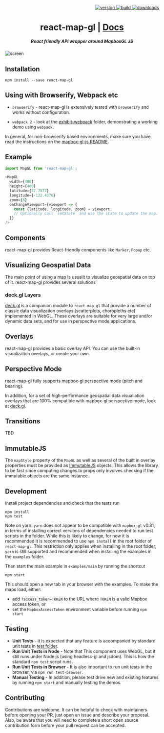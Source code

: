 <p align="right">
  <a href="https://npmjs.org/package/react-map-gl">
    <img src="https://img.shields.io/npm/v/react-map-gl.svg?style=flat-square" alt="version" />
  </a>
  <a href="https://travis-ci.org/uber/react-map-gl">
    <img src="https://img.shields.io/travis/uber/react-map-gl/master.svg?style=flat-square" alt="build" />
  </a>
  <a href="https://npmjs.org/package/react-map-gl">
    <img src="https://img.shields.io/npm/dm/react-map-gl.svg?style=flat-square" alt="downloads" />
  </a>
</p>

<h1 align="center">react-map-gl | <a href="https://uber.github.io/react-map-gl">Docs</a></h1>

<h5 align="center">React friendly API wrapper around MapboxGL JS</h5>

![screen](https://cloud.githubusercontent.com/assets/499192/11028165/49f41da2-86bc-11e5-85eb-9279621ef971.png)

## Installation

    npm install --save react-map-gl

## Using with Browserify, Webpack etc

* `browserify` - react-map-gl is extensively tested with `browserify` and works without configuration.

* `webpack 2` - look at the [exhibit-webpack](https://github.com/uber/react-map-gl/tree/master/examples/exhibit-webpack)
folder, demonstrating a working demo using `webpack`.

In general, for non-browserify based environments, make sure you have read the instructions on the
[mapbox-gl-js README](https://github.com/mapboxmapbox-gl-js#using-mapbox-gl-js-with-other-module-systems).


## Example

```js
import MapGL from 'react-map-gl';

<MapGL
  width={400}
  height={400}
  latitude={37.7577}
  longitude={-122.4376}
  zoom={8}
  onChangeViewport={viewport => {
    const {latitude, longitude, zoom} = viewport;
    // Optionally call `setState` and use the state to update the map.
  }}
/>
```

## Components

react-map-gl provides React-friendly components like `Marker`, `Popup` etc.


## Visualizing Geospatial Data

The main point of using a map is usuallt to visualize geospatial data on top of it. react-map-gl provides several solutions


### deck.gl Layers

[deck.gl](https://github.com/uber/deck.gl) is a companion module to `react-map-gl` that provide a number of classic data visualization overlays (scatterplots, choropleths etc) implemented in WebGL. These overlays are suitable for very large and/or dynamic data sets, and for use in perspective mode
applications.


## Overlays

react-map-gl provides a basic overlay API. You can use the built-in visualization overlays, or create your own.


## Perspective Mode

react-map-gl fully supports mapbox-gl perspective mode (pitch and bearing).

In addition, for a set of high-performance geospatial data visualiation overlays that are 100% compatible with mapbox-gl perspective mode, look at [deck.gl](https://github.com/uber/deck.gl).


## Transitions

TBD


## ImmutableJS

The `mapStyle` property of the `MapGL` as well as several of the built in
overlay properties must be provided as [ImmutableJS](https://facebook.github.io/immutable-js) objects. This allows the library to be fast since computing changes to props only involves checking if the immutable objects are the same instance.


## Development

Install project dependencies and check that the tests run

    npm install
    npm test

Note on yarn: `yarn` does not appear to be compatible with `mapbox-gl` v0.31,
in terms of installing correct versions of dependencies needed to run
test scripts in the folder.
While this is likely to change, for now it is recommended it is recommended to
use `npm install` in the root folder of `react-map-gl`. This restriction only
applies when installing in the root folder; `yarn` is still supported and
recommended when installing the examples in the `examples` folder.

Then start the main example in `examples/main` by running the shortcut

    npm start

This should open a new tab in your browser with the examples.
To make the maps load, either:
* add `?access_token=TOKEN` to the URL where `TOKEN` is a valid Mapbox access token, or
* set the `MapboxAccessToken` environment variable before running `npm start`

## Testing

* **Unit Tests** - it is expected that any feature is accompanied by standard unit tests in [test folder](./test).
* **Run Unit Tests in Node** - Note that This component uses WebGL, but it still runs under Node.js (using headless-gl and jsdom). This is how the standard `npm test` script runs.
* **Run Unit Tests in Browser** - It is also important to run unit tests in the browser, via `npm run test-browser`.
* **Manual Testing** - In addition, please test drive new and existing features by running `npm start` and manually testing the demos.


## Contributing

Contributions are welcome. It can be helpful to check with maintainers before opening your PR, just open an issue and describe your proposal. Also, be aware that you will need to complete a short open source contribution form before your pull request can be accepted.
